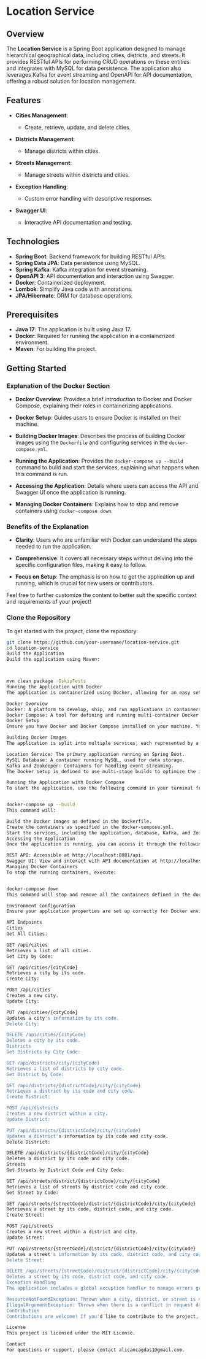# Location Service

## Overview

The **Location Service** is a Spring Boot application designed to manage hierarchical geographical data, including cities, districts, and streets. It provides RESTful APIs for performing CRUD operations on these entities and integrates with MySQL for data persistence. The application also leverages Kafka for event streaming and OpenAPI for API documentation, offering a robust solution for location management.

## Features

- **Cities Management**: 
  - Create, retrieve, update, and delete cities.
  
- **Districts Management**:
  - Manage districts within cities.
  
- **Streets Management**:
  - Manage streets within districts and cities.
  
- **Exception Handling**:
  - Custom error handling with descriptive responses.

- **Swagger UI**:
  - Interactive API documentation and testing.

## Technologies

- **Spring Boot**: Backend framework for building RESTful APIs.
- **Spring Data JPA**: Data persistence using MySQL.
- **Spring Kafka**: Kafka integration for event streaming.
- **OpenAPI 3**: API documentation and interaction using Swagger.
- **Docker**: Containerized deployment.
- **Lombok**: Simplify Java code with annotations.
- **JPA/Hibernate**: ORM for database operations.

## Prerequisites

- **Java 17**: The application is built using Java 17.
- **Docker**: Required for running the application in a containerized environment.
- **Maven**: For building the project.

## Getting Started


### Explanation of the Docker Section

- **Docker Overview**: Provides a brief introduction to Docker and Docker Compose, explaining their roles in containerizing applications.
  
- **Docker Setup**: Guides users to ensure Docker is installed on their machine.

- **Building Docker Images**: Describes the process of building Docker images using the `Dockerfile` and configuring services in the `docker-compose.yml`.

- **Running the Application**: Provides the `docker-compose up --build` command to build and start the services, explaining what happens when this command is run.

- **Accessing the Application**: Details where users can access the API and Swagger UI once the application is running.

- **Managing Docker Containers**: Explains how to stop and remove containers using `docker-compose down`.

### Benefits of the Explanation

- **Clarity**: Users who are unfamiliar with Docker can understand the steps needed to run the application.
  
- **Comprehensive**: It covers all necessary steps without delving into the specific configuration files, making it easy to follow.

- **Focus on Setup**: The emphasis is on how to get the application up and running, which is crucial for new users or contributors.

Feel free to further customize the content to better suit the specific context and requirements of your project!

### Clone the Repository

To get started with the project, clone the repository:

```bash
git clone https://github.com/your-username/location-service.git
cd location-service
Build the Application
Build the application using Maven:



mvn clean package -DskipTests
Running the Application with Docker
The application is containerized using Docker, allowing for an easy setup and consistent runtime environment. Here’s how you can run the application using Docker and Docker Compose.

Docker Overview
Docker: A platform to develop, ship, and run applications in containers.
Docker Compose: A tool for defining and running multi-container Docker applications. It uses a YAML file to configure the application’s services, networks, and volumes.
Docker Setup
Ensure you have Docker and Docker Compose installed on your machine. You can download them from the official Docker website.

Building Docker Images
The application is split into multiple services, each represented by a Docker container. The main components are:

Location Service: The primary application running on Spring Boot.
MySQL Database: A container running MySQL, used for data storage.
Kafka and Zookeeper: Containers for handling event streaming.
The Docker setup is defined to use multi-stage builds to optimize the image size and efficiently manage dependencies. Ensure your Dockerfile and docker-compose.yml are configured correctly in the project directory.

Running the Application with Docker Compose
To start the application, use the following command in your terminal from the root of the project directory:


docker-compose up --build
This command will:

Build the Docker images as defined in the Dockerfile.
Create the containers as specified in the docker-compose.yml.
Start the services, including the application, database, Kafka, and Zookeeper.
Accessing the Application
Once the application is running, you can access it through the following URLs:

REST API: Accessible at http://localhost:8081/api.
Swagger UI: View and interact with API documentation at http://localhost:8081/swagger-ui.html.
Managing Docker Containers
To stop the running containers, execute:


docker-compose down
This command will stop and remove all the containers defined in the docker-compose.yml.

Environment Configuration
Ensure your application properties are set up correctly for Docker environments. Typical settings include database URLs, Kafka server details, and Swagger paths. These configurations are often managed through environment variables specified in docker-compose.yml.

API Endpoints
Cities
Get All Cities:

GET /api/cities
Retrieves a list of all cities.
Get City by Code:

GET /api/cities/{cityCode}
Retrieves a city by its code.
Create City:

POST /api/cities
Creates a new city.
Update City:

PUT /api/cities/{cityCode}
Updates a city's information by its code.
Delete City:

DELETE /api/cities/{cityCode}
Deletes a city by its code.
Districts
Get Districts by City Code:

GET /api/districts/city/{cityCode}
Retrieves a list of districts by city code.
Get District by Code:

GET /api/districts/{districtCode}/city/{cityCode}
Retrieves a district by its code and city code.
Create District:

POST /api/districts
Creates a new district within a city.
Update District:

PUT /api/districts/{districtCode}/city/{cityCode}
Updates a district's information by its code and city code.
Delete District:

DELETE /api/districts/{districtCode}/city/{cityCode}
Deletes a district by its code and city code.
Streets
Get Streets by District Code and City Code:

GET /api/streets/district/{districtCode}/city/{cityCode}
Retrieves a list of streets by district code and city code.
Get Street by Code:

GET /api/streets/{streetCode}/district/{districtCode}/city/{cityCode}
Retrieves a street by its code, district code, and city code.
Create Street:

POST /api/streets
Creates a new street within a district and city.
Update Street:

PUT /api/streets/{streetCode}/district/{districtCode}/city/{cityCode}
Updates a street's information by its code, district code, and city code.
Delete Street:

DELETE /api/streets/{streetCode}/district/{districtCode}/city/{cityCode}
Deletes a street by its code, district code, and city code.
Exception Handling
The application includes a global exception handler to manage errors gracefully:

ResourceNotFoundException: Thrown when a city, district, or street is not found.
IllegalArgumentException: Thrown when there is a conflict in request data.
Contribution
Contributions are welcome! If you'd like to contribute to the project, please fork the repository and create a pull request.

License
This project is licensed under the MIT License.

Contact
For questions or support, please contact alicancagdas1@gmail.com.



